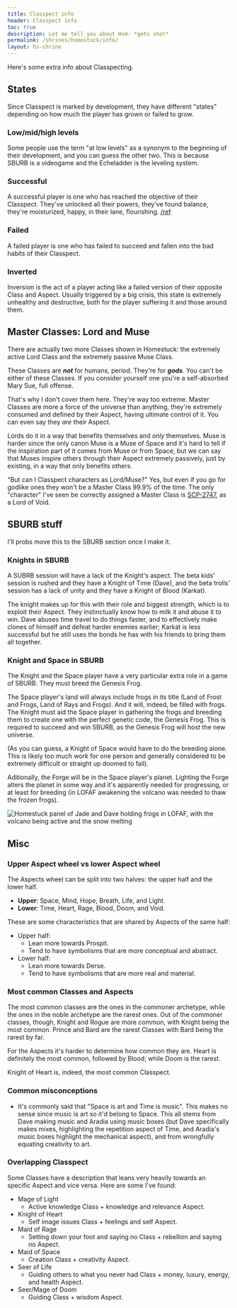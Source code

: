 ```yaml
---
title: Classpect info
header: Classpect info
toc: true
description: Let me tell you about Hom- *gets shot*
permalink: /shrines/homestuck/info/
layout: hs-shrine
---
```

Here's some extra info about Classpecting.

## States

Since Classpect is marked by development, they have different "states" depending on how much the player has grown or failed to grow.

### Low/mid/high levels

Some people use the term "at low levels" as a synonym to the beginning of their development, and you can guess the other two. This is because SBURB is a videogame and the Echeladder is the leveling system.

### Successful

A successful player is one who has reached the objective of their Classpect. They've unlocked all their powers, they've found balance, they're moisturized, happy, in their lane, flourishing. [/ref](https://knowyourmeme.com/memes/unbothered-moisturized-happy-in-my-lane-focused-flourishing)

### Failed

A failed player is one who has failed to succeed and fallen into the bad habits of their Classpect.

### Inverted

Inversion is the act of a player acting like a failed version of their opposite Class and Aspect. Usually triggered by a big crisis, this state is extremely unhealthy and destructive, both for the player suffering it and those around them.

## Master Classes: Lord and Muse

There are actually two more Classes shown in Homestuck: the extremely active Lord Class and the extremely passive Muse Class.

These Classes are ***not*** for humans, period. They're for ***gods***. You can't be either of these Classes. If you consider yourself one you're a self-absorbed Mary Sue, full offense.

That's why I don't cover them here. They're way too extreme. Master Classes are more a force of the universe than anything, they're extremely consumed and defined by their Aspect, having ultimate control of it. You can even say they *are* their Aspect.

Lords do it in a way that benefits themselves and *only* themselves. Muse is harder since the only canon Muse is a Muse of Space and it's hard to tell if the inspiration part of it comes from Muse or from Space, but we can say that Muses inspire others through their Aspect extremely passively, just by existing, in a way that only benefits others.

"But can I Classpect characters as Lord/Muse?" Yes, but even if you go for godlike ones they won't be a Master Class 99.9% of the time. The only "character" I've seen be correctly assigned a Master Class is [SCP-2747](https://scp-wiki.wikidot.com/scp-2747), as a Lord of Void.

## SBURB stuff

I'll probs move this to the SBURB section once I make it.

### Knights in SBURB

A SUBRB session will have a lack of the Knight's aspect. The beta kids' session is rushed and they have a Knight of Time (Dave), and the beta trolls' session has a lack of unity and they have a Knight of Blood (Karkat).

The knight makes up for this with their role and biggest strength, which is to exploit their Aspect. They instinctually know how to milk it and abuse it to win. Dave abuses time travel to do things faster, and to effectively make clones of himself and defeat harder enemies earlier; Karkat is less successful but he still uses the bonds he has with his friends to bring them all together.

### Knight and Space in SBURB

The Knight and the Space player have a very particular extra role in a game of SBURB. They must breed the Genesis Frog.

The Space player's land will always include frogs in its title (Land of Frost and Frogs, Land of Rays and Frogs). And it will, indeed, be filled with frogs. The Knight must aid the Space player in gathering the frogs and breeding them to create one with the perfect genetic code, the Genesis Frog. This is required to succeed and win SBURB, as the Genesis Frog will host the new universe.

(As you can guess, a Knight of Space would have to do the breeding alone. This is likely too much work for one person and generally considered to be extremely difficult or straight up doomed to fail).

Aditionally, the Forge will be in the Space player's planet. Lighting the Forge alters the planet in some way and it's apparently needed for progressing, or at least for breeding (in LOFAF awakening the volcano was needed to thaw the frozen frogs).

![Homestuck panel of Jade and Dave holding frogs in LOFAF, with the volcano being active and the snow melting](https://www.homestuck.com/images/storyfiles/hs2/scratch/room64.gif)

## Misc

### Upper Aspect wheel vs lower Aspect wheel

The Aspects wheel can be split into two halves: the upper half and the lower half.
- **Upper**: Space, Mind, Hope, Breath, Life, and Light.
- **Lower**: Time, Heart, Rage, Blood, Doom, and Void.

These are some characteristics that are shared by Aspects of the same half:
- Upper half:
    - Lean more towards Prospit.
    - Tend to have symbolisms that are more conceptual and abstract.
- Lower half:
    - Lean more towards Derse.
    - Tend to have symbolisms that are more real and material.

### Most common Classes and Aspects

The most common classes are the ones in the commoner archetype, while the ones in the noble archetype are the rarest ones. Out of the commoner classes, though, Knight and Rogue are more common, with Knight being the most common. Prince and Bard are the rarest Classes with Bard being the rarest by far.

For the Aspects it's harder to determine how common they are. Heart is definitely the most common, followed by Blood; while Doom is the rarest.

Knight of Heart is, indeed, the most common Classpect.

### Common misconceptions

- It's commonly said that "Space is art and Time is music". This makes no sense since music is art so it'd belong to Space. This all stems from Dave making music and Aradia using music boxes (but Dave specifically makes mixes, highlighting the repetition aspect of Time, and Aradia's music boxes highlight the mechanical aspect), and from wrongfully equating creativity to art.

### Overlapping Classpect

Some Classes have a description that leans very heavily towards an specific Aspect and vice versa. Here are some I've found:

- Mage of Light
    - Active knowledge Class + knowledge and relevance Aspect.
- Knight of Heart
    - Self image issues Class + feelings and self Aspect.
- Maid of Rage
    - Setting down your foot and saying no Class + rebellion and saying no Aspect.
- Maid of Space
    - Creation Class + creativity Aspect.
- Seer of Life
    - Guiding others to what you never had Class + money, luxury, energy, and health Aspect.
- Seer/Mage of Doom
    - Guiding Class + wisdom Aspect.